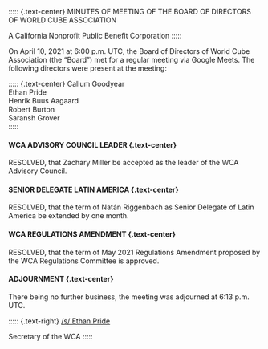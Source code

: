 ::::: {.text-center}
MINUTES OF MEETING OF THE BOARD OF DIRECTORS OF WORLD CUBE ASSOCIATION

A California Nonprofit Public Benefit Corporation
:::::

On April 10, 2021 at 6:00 p.m. UTC, the Board of Directors of World Cube Association (the “Board”) met for a regular meeting via Google Meets. The following directors were present at the meeting:

::::: {.text-center}
Callum Goodyear <br>
Ethan Pride <br>
Henrik Buus Aagaard <br>
Robert Burton <br>
Saransh Grover <br>
:::::


#### WCA ADVISORY COUNCIL LEADER {.text-center}

RESOLVED, that Zachary Miller be accepted as the leader of the WCA Advisory Council.

#### SENIOR DELEGATE LATIN AMERICA {.text-center}

RESOLVED, that the term of Natán Riggenbach as Senior Delegate of Latin America be extended by one month.

#### WCA REGULATIONS AMENDMENT {.text-center}

RESOLVED, that the term of May 2021 Regulations Amendment proposed by the WCA Regulations Committee is approved.

#### ADJOURNMENT {.text-center}

There being no further business, the meeting was adjourned at 6:13 p.m. UTC.

::::: {.text-right}
<u>/s/ Ethan Pride</u>

Secretary of the WCA
:::::
